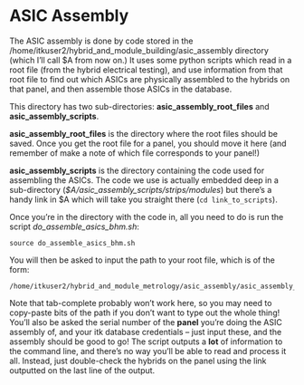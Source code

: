# ASIC Assembly
The ASIC assembly is done by code stored in the /home/itkuser2/hybrid_and_module_building/asic_assembly directory (which I’ll call $A from now on.) It uses some python scripts which read in a root file (from the hybrid electrical testing), and use information from that root file to find out which ASICs are physically assembled to the hybrids on that panel, and then assemble those ASICs in the database.

This directory has two sub-directories: **asic_assembly_root_files** and **asic_assembly_scripts**.

**asic_assembly_root_files** is the directory where the root files should be saved. Once you get the root file for a panel, you should move it here (and remember of make a note of which file corresponds to your panel!)

**asic_assembly_scripts** is the directory containing the code used for assembling the ASICs. The code we use is actually embedded deep in a sub-directory (*$A/asic_assembly_scripts/strips/modules*) but there’s a handy link in $A which will take you straight there (`cd link_to_scripts`).

Once you’re in the directory with the code in, all you need to do is run the script *do_assemble_asics_bhm.sh*:

```
source do_assemble_asics_bhm.sh
```

You will then be asked to input the path to your root file, which is of the form:

```
/home/itkuser2/hybrid_and_module_metrology/asic_assembly/asic_assembly_root_files/[filename]
```

Note that tab-complete probably won’t work here, so you may need to copy-paste bits of the path if you don’t want to type out the whole thing!
You’ll also be asked the serial number of the **panel** you’re doing the ASIC assembly of, and your itk database credentials – just input these, and the assembly should be good to go!
The script outputs a **lot** of information to the command line, and there’s no way you’ll be able to read and process it all. Instead, just double-check the hybrids on the panel using the link outputted on the last line of the output.